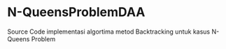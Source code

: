 # N-QueensProblemDAA
Source Code implementasi algortima metod Backtracking untuk kasus N-Queens Problem
